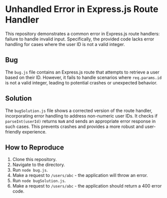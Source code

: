 # Unhandled Error in Express.js Route Handler

This repository demonstrates a common error in Express.js route handlers:  failure to handle invalid input.  Specifically, the provided code lacks error handling for cases where the user ID is not a valid integer.

## Bug

The `bug.js` file contains an Express.js route that attempts to retrieve a user based on their ID.  However, it fails to handle scenarios where `req.params.id` is not a valid integer, leading to potential crashes or unexpected behavior.

## Solution

The `bugSolution.js` file shows a corrected version of the route handler, incorporating error handling to address non-numeric user IDs.  It checks if `parseInt(userId)` returns `NaN` and sends an appropriate error response in such cases.  This prevents crashes and provides a more robust and user-friendly experience.

## How to Reproduce

1. Clone this repository.
2. Navigate to the directory.
3. Run `node bug.js`. 
4. Make a request to `/users/abc` - the application will throw an error. 
5. Run `node bugSolution.js`. 
6. Make a request to `/users/abc` - the application should return a 400 error code. 